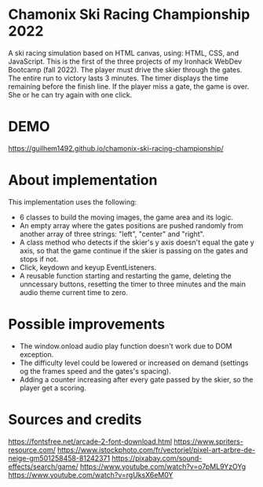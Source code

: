 # Chamonix Ski Racing Championship 2022

A ski racing simulation based on HTML canvas, using: HTML, CSS, and JavaScript. This is the first of the three projects of my Ironhack WebDev Bootcamp (fall 2022).
The player must drive the skier through the gates. The entire run to victory lasts 3 minutes. The timer displays the time remaining before the finish line. If the player miss a gate, the game is over. She or he can try again with one click.

# DEMO

https://guilhem1492.github.io/chamonix-ski-racing-championship/

# About implementation

This implementation uses the following:

- 6 classes to build the moving images, the game area and its logic.
- An empty array where the gates positions are pushed randomly from another array of three strings: "left", "center" and "right".
- A class method who detects if the skier's y axis doesn't equal the gate y axis, so that the game continue if the skier is passing on the gates and stops if not.
- Click, keydown and keyup EventListeners.
- A reusable function starting and restarting the game, deleting the unncessary buttons, resetting the timer to three minutes and the main audio theme current time to zero.

# Possible improvements

- The window.onload audio play function doesn't work due to DOM exception.
- The difficulty level could be lowered or increased on demand (settings og the frames speed and the gates's spacing).
- Adding a counter increasing after every gate passed by the skier, so the player get a scoring.

# Sources and credits

https://fontsfree.net/arcade-2-font-download.html
https://www.spriters-resource.com/
https://www.istockphoto.com/fr/vectoriel/pixel-art-arbre-de-neige-gm501258458-81242371
https://pixabay.com/sound-effects/search/game/
https://www.youtube.com/watch?v=o7pML9YzOYg
https://www.youtube.com/watch?v=rgUksX6eM0Y
